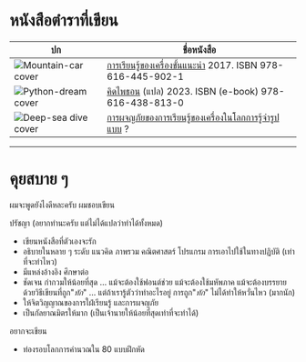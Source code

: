 # หนังสือตำราที่เขียน

| ปก | ชื่อหนังสือ |
|---|---|
| ![Mountain-car cover]() | [การเรียนรู้ของเครื่องขั้นแนะนำ](https://github.com/tatpongkatanyukul/Books/tree/main/MLBook) 2017. ISBN 978-616-445-902-1 |
| ![Python-dream cover]() | [คิดไพธอน](https://github.com/tatpongkatanyukul/Books/tree/main/MLBook) (แปล) 2023. ISBN (e-book) 978-616-438-813-0 |
| ![Deep-sea dive cover](https://github.com/tatpongkatanyukul/Books/raw/main/AdventuresML/coverThumbnail.png) | [การผจญภัยของการเรียนรู้ของเครื่องในโลกการรู้จำรูปแบบ](https://github.com/tatpongkatanyukul/Books/tree/main/AdventuresML) ? |

---

# คุยสบาย ๆ

ผมจะพูดยังไงดีหละครับ ผมชอบเขียน

ปรัชญา (อยากทำนะครับ แต่ไม่ได้แปลว่าทำได้ทั้งหมด)
* เขียนหนังสือที่ตัวเองจะรัก
* อธิบายในหลาย ๆ ระดับ แนวคิด ภาพรวม คณิตศาสตร์ โปรแกรม การเอาไปใช้ในทางปฏิบัติ (เท่าที่จะทำไหว)
* มีแหล่งอ้างอิง ศึกษาต่อ
* ชัดเจน กำกวมให้น้อยที่สุด … แม้จะต้องใช้ฟอนต์ช่วย แม้จะต้องใช้มหัพภาค แม้จะต้องบรรยายด้วยวิธีเขียนที่ถูก"_ทัก_" … แต่ถ้าเรารู้ตัวว่าทำอะไรอยู่ การถูก"_ทัก_" ไม่ได้ทำให้หวั่นไหว (มากนัก)
* ให้จิตวิญญาณของการใฝ่เรียนรู้ และการผจญภัย
* เป็นกัลยาณมิตรให้มาก (เป็นเจ้านายให้น้อยที่สุดเท่าที่จะทำได้)

อยากจะเขียน
* ท่องรอบโลกการคำนวณใน 80 แบบฝึกหัด


